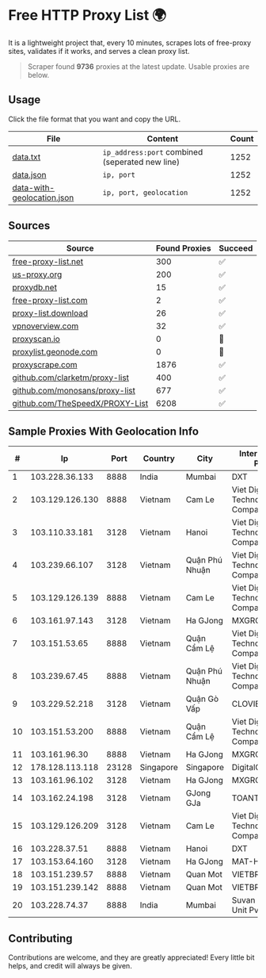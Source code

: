 
# Free HTTP Proxy List 🌍

It is a lightweight project that, every 10 minutes, scrapes lots of free-proxy sites, validates if it works, and serves a clean proxy list.


> Scraper found **9736** proxies at the latest update. Usable proxies are below.

## Usage

Click the file format that you want and copy the URL.


|File|Content|Count|
|----|-------|-----|
|[data.txt](https://raw.githubusercontent.com/themiralay/Proxy-List-World/master/data.txt)|`ip_address:port` combined (seperated new line)|1252|
|[data.json](https://raw.githubusercontent.com/themiralay/Proxy-List-World/master/data.json)|`ip, port`|1252|
|[data-with-geolocation.json](https://raw.githubusercontent.com/themiralay/Proxy-List-World/master/data-with-geolocation.json)|`ip, port, geolocation`|1252|

## Sources

|Source|Found Proxies|Succeed|
|------|-------------|-------|
|[free-proxy-list.net](https://free-proxy-list.net)|300|✅|
|[us-proxy.org](https://www.us-proxy.org)|200|✅|
|[proxydb.net](http://proxydb.net)|15|✅|
|[free-proxy-list.com](https://free-proxy-list.com/?page=&port=&type%5B%5D=http&type%5B%5D=https&up_time=0&search=Search)|2|✅|
|[proxy-list.download](https://www.proxy-list.download/HTTP)|26|✅|
|[vpnoverview.com](https://vpnoverview.com/privacy/anonymous-browsing/free-proxy-servers)|32|✅|
|[proxyscan.io](https://www.proxyscan.io)|0|🚫|
|[proxylist.geonode.com](https://proxylist.geonode.com/api/proxy-list?limit=300&page=1&sort_by=lastChecked&sort_type=desc&protocols=http,https)|0|🚫|
|[proxyscrape.com](https://api.proxyscrape.com/v2/?request=displayproxies&protocol=http&timeout=10000&country=all&ssl=all&anonymity=all)|1876|✅|
|[github.com/clarketm/proxy-list](https://raw.githubusercontent.com/clarketm/proxy-list/master/proxy-list-raw.txt)|400|✅|
|[github.com/monosans/proxy-list](https://raw.githubusercontent.com/monosans/proxy-list/main/proxies/http.txt)|677|✅|
|[github.com/TheSpeedX/PROXY-List](https://raw.githubusercontent.com/TheSpeedX/PROXY-List/master/http.txt)|6208|✅|


## Sample Proxies With Geolocation Info

|#|Ip|Port|Country|City|Internet Service Provider|
|-|--|----|-------|----|-------------------------|
|1|103.228.36.133|8888|India|Mumbai|DXT|
|2|103.129.126.130|8888|Vietnam|Cam Le|Viet Digital Technology Liability Company|
|3|103.110.33.181|3128|Vietnam|Hanoi|Viet Digital Technology Liability Company|
|4|103.239.66.107|3128|Vietnam|Quận Phú Nhuận|Viet Digital Technology Liability Company|
|5|103.129.126.139|8888|Vietnam|Cam Le|Viet Digital Technology Liability Company|
|6|103.161.97.143|3128|Vietnam|Ha GJong|MXGROUP|
|7|103.151.53.65|8888|Vietnam|Quận Cẩm Lệ|Viet Digital Technology Liability Company|
|8|103.239.67.45|8888|Vietnam|Quận Phú Nhuận|Viet Digital Technology Liability Company|
|9|103.229.52.218|3128|Vietnam|Quận Gò Vấp|CLOVIET|
|10|103.151.53.200|8888|Vietnam|Quận Cẩm Lệ|Viet Digital Technology Liability Company|
|11|103.161.96.30|8888|Vietnam|Ha GJong|MXGROUP|
|12|178.128.113.118|23128|Singapore|Singapore|DigitalOcean, LLC|
|13|103.161.96.102|3128|Vietnam|Ha GJong|MXGROUP|
|14|103.162.24.198|3128|Vietnam|GJong GJa|TOANTHANGSTECH|
|15|103.129.126.209|3128|Vietnam|Cam Le|Viet Digital Technology Liability Company|
|16|103.228.37.51|8888|Vietnam|Hanoi|DXT|
|17|103.153.64.160|3128|Vietnam|Ha GJong|MAT-HN|
|18|103.151.239.57|8888|Vietnam|Quan Mot|VIETBRANDS|
|19|103.151.239.142|8888|Vietnam|Quan Mot|VIETBRANDS|
|20|103.228.74.37|8888|India|Mumbai|Suvan Medi Care Unit Pvt Ltd|



## Contributing

Contributions are welcome, and they are greatly appreciated! Every
little bit helps, and credit will always be given.

